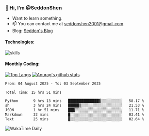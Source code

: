 ### 👋 Hi, I’m @SeddonShen
- Want to learn something.
- 📫 You can contact me at seddonshen2001@gmail.com
- Blog: [Seddon's Blog](https://seddonshen.github.io/)
#### Technologies:

![skills](https://skillicons.dev/icons?i=scala,js,html,css,bootstrap,jquery,c,cpp,cloudflare,django,docker,flask,git,github,githubactions,linux,latex,mysql,nodejs,ps,php,pr,py,raspberrypi,redis,unreal,v,vscode,vue,bash)

#### Monthly Coding:
[![Top Langs](https://github-readme-stats.vercel.app/api/top-langs?username=seddonshen&show_icons=true&locale=en&layout=compact&hide=html&langs_count=8)](https://github.com/SeddonShen/)
[![Anurag's github stats](https://github-readme-stats.vercel.app/api?username=SeddonShen&count_private=true&show_icons=true)](https://github.com/anuraghazra/github-readme-stats)
<!--START_SECTION:waka-->

```txt
From: 04 August 2025 - To: 03 September 2025

Total Time: 15 hrs 51 mins

Python       9 hrs 13 mins   ██████████████▓░░░░░░░░░░   58.17 %
sh           3 hrs 24 mins   █████▒░░░░░░░░░░░░░░░░░░░   21.53 %
JSON         1 hr 51 mins    ███░░░░░░░░░░░░░░░░░░░░░░   11.71 %
Markdown     32 mins         █░░░░░░░░░░░░░░░░░░░░░░░░   03.41 %
Text         25 mins         ▓░░░░░░░░░░░░░░░░░░░░░░░░   02.64 %
```

<!--END_SECTION:waka-->

![WakaTime Daily](https://wakatime.com/share/@seddon2001/61a7e342-5f12-4fea-bf92-1fac161e97d6.svg)
<!---
SeddonShen/SeddonShen is a ✨ special ✨ repository because its `README.md` (this file) appears on your GitHub profile.
You can click the Preview link to take a look at your changes.
--->
